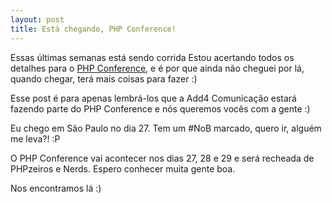 ```yaml
---
layout: post
title: Está chegando, PHP Conference!
---
```


Essas últimas semanas está sendo corrida Estou acertando todos os detalhes para o [PHP Conference](http://www.phpconf.com.br), e é por que ainda não cheguei por lá, quando chegar, terá mais coisas para fazer :)

Esse post é para apenas lembrá-los que a Add4 Comunicação estará fazendo parte do PHP Conference e nós queremos vocês com a gente :)

Eu chego em São Paulo no dia 27. Tem um #NoB marcado, quero ir, alguém me leva?! :P

O PHP Conference vai acontecer nos dias 27, 28 e 29 e será recheada de PHPzeiros e Nerds. Espero conhecer muita gente boa.

Nos encontramos lá :)
